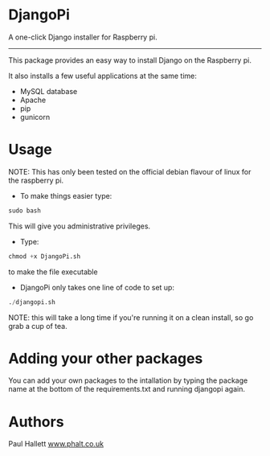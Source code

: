 DjangoPi
=
A one-click Django installer for Raspberry pi.

----------

This package provides an easy way to install Django on the Raspberry pi.

It also installs a few useful applications at the same time:

 - MySQL database
 - Apache
 - pip
 - gunicorn

Usage
=

NOTE: This has only been tested on the official debian flavour of linux for the raspberry pi.

- To make things easier type:

```Python
sudo bash
```

This will give you administrative privileges.

 - Type:

```Python
chmod +x DjangoPi.sh
```

to make the file executable

- DjangoPi only takes one line of code to set up:

```Python
./djangopi.sh
```

NOTE: this will take a long time if you're running it on a clean install, so go grab a cup of tea.

Adding your other packages
=

You can add your own packages to the intallation by typing the package name at the bottom of the requirements.txt and running djangopi again.

Authors
=

Paul Hallett www.phalt.co.uk
